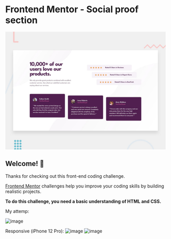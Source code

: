 # Frontend Mentor - Social proof section

![Design preview for the Social proof section coding challenge](./design/desktop-preview.jpg)

## Welcome! 👋

Thanks for checking out this front-end coding challenge.

[Frontend Mentor](https://www.frontendmentor.io) challenges help you improve your coding skills by building realistic projects.

**To do this challenge, you need a basic understanding of HTML and CSS.**

My attemp: 

![image](https://user-images.githubusercontent.com/49210338/213599596-8273409d-1107-46c0-89a8-7b590235090a.png)

Responsive (iPhone 12 Pro):
![image](https://user-images.githubusercontent.com/49210338/213599701-b56af9a2-8858-43f1-80a8-6a32b6c00ba4.png)
![image](https://user-images.githubusercontent.com/49210338/213599752-c7d16eac-267c-44b2-b02f-413186b8ce8a.png)


